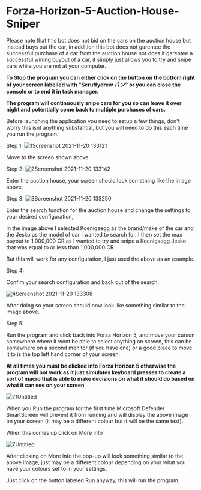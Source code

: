 # Forza-Horizon-5-Auction-House-Sniper
Please note that this bot does not bid on the cars on the auction house but instead buys out the car, in addition this bot does not garentee the successful purchase of a car from the auction house nor does it garentee a successful wining buyout of a car, it simply just allows you to try and snipe cars while you are not at your computer. 

**To Stop the program you can either click on the button on the bottom right of your screen labelled with "Scruffydrew パン" or you can close the console or to end it in task manager.**

**The program will continuously snipe cars for you so can leave it over night and potentially come back to multiple purchases of cars.**

Before launching the application you need to setup a few things, don't worry this isnt anything substantial, but you will need to do this each time you run the program.

Step 1:
  ![1Screenshot 2021-11-20 133121](https://user-images.githubusercontent.com/66156463/142712010-7b0e1290-a028-4828-8cc7-222ec81e811c.png)

  Move to the screen shown above.
  
Step 2:
  ![2Screenshot 2021-11-20 133142](https://user-images.githubusercontent.com/66156463/142712021-a61934a6-10cc-413d-ba4d-8753ad94913d.png)

  Enter the auction house, your screen should look something like the image above.
  
Step 3:
  ![3Screenshot 2021-11-20 133250](https://user-images.githubusercontent.com/66156463/142712046-4130b8dc-e766-4f2c-b355-2f181e5ed8f6.png)

  Enter the search function for the auction house and change the settings to your desired configuration,
  
  In the image above I selected Koenigsegg as the brand/make of the car  and the Jesko as the model of car I wanted to search for. I then set the max buyout to 1,000,000 CR as I wanted to try and snipe a Koenigsegg Jesko that was equal to or less than 1,000,000 CR.
  
  But this will work for any configuration, I just used the above as an example.
  
Step 4:
  
  Confim your search configuration and back out of the search.
  
  ![4Screenshot 2021-11-20 133308](https://user-images.githubusercontent.com/66156463/142712182-5cdaa3d2-2556-45ff-8aed-d6198abaa0a0.png)

  
  After doing so your screen should now look like something similar to the image above.
  
Step 5: 
  
  Run the program and click back into Forza Horizon 5, and move your curson somewhere where it wont be able to select anything on screen, this can be somewhere on a second monitor   (if you have one) or a good place to move it to is the top left hand corner of your screen.
  
  **At all times you must be clicked into Forza Horizon 5 otherwise the program will not work as it just simulates keyboard presses to create a sort of macro that is able to make decisions on what it should do based on what it can see on your screen**
  
  ![71Untitled](https://user-images.githubusercontent.com/66156463/142713028-2eaf3887-8582-4271-9d26-3758d348e1bf.png)
  
When you Run the program for the first time Microsoft Defender SmartScreen will prevent it from running and will display the above image on your screen (it may be a different colour but it will be the same text).

When this comes up click on More info

![7Untitled](https://user-images.githubusercontent.com/66156463/142713049-d628f700-b91b-4e0b-ba51-fa083368fc83.png)

After clicking on More info the pop-up will look something similar to the above image, just may be a different colour depending on your what you have your colours set to in your settings.

Just click on the button labeled Run anyway, this will run the program.
